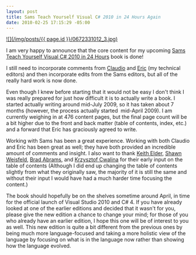 ```yaml
---
layout: post
title: Sams Teach Yourself Visual C# 2010 in 24 Hours Again
date: 2010-02-25 17:15:29 -05:00
---
```


[![](/img/posts/{{ page.id }}/0672331012_3.jpg)](http://amzn.to/2acEFBn) 

I am very happy to announce that the core content for my upcoming <u>Sams Teach Yourself Visual C# 2010 in 24 Hours</u> book is done!

I still need to incorporate comments from [Claudio](http://claudiolassala.spaces.live.com) and [Eric](http://blogs.msdn.com/ericlippert) (my technical editors) and then incorporate edits from the Sams editors, but all of the really hard work is now done.

Even though I knew before starting that it would not be easy I don't think I was really prepared for just how difficult it is to actually write a book. I started actually writing around mid-July 2009, so it has taken about 7 months (however, the process actually started  mid-April 2009). I am currently weighing in at 476 content pages, but the final page count will be a bit higher due to the front and back matter (table of contents, index, etc.) and a forward that Eric has graciously agreed to write.

Working with Sams has been a great experience. Working with both Claudio and Eric has been great as well; they have both provided an incredible amount of comments and insight. I also want to thank [Keith Elder](http://keithelder.net/blog/), [Shawn Weisfeld](http://drowningintechnicaldebt.com/blogs/ShawnWeisfeld/default.aspx), [Brad Abrams](http://blogs.msdn.com/brada/), and [Krzysztof Cwalina](http://blogs.msdn.com/kcwalina/) for their early input on the table of contents (Although I did end up changing the table of contents slightly from what they originally saw, the majority of it is still the same and without their input I would have had a much harder time focusing the content.)

The book should hopefully be on the shelves sometime around April, in time for the official launch of Visual Studio 2010 and C# 4. If you have already looked at one of the earlier editions and decided that it wasn't for you, please give the new edition a chance to change your mind; for those of you who already have an earlier edition, I hope this one will be of interest to you as well. This new edition is quite a bit different from the previous ones by being much more language-focused and taking a more holistic view of the language by focusing on what is in the language now rather than showing how the language evolved.
